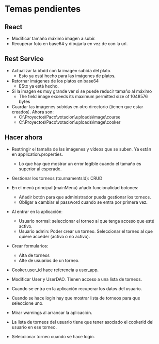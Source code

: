 # Temas pendientes

## React

- Modificar tamaño máximo imagen a subir.
- Recuperar foto en base64 y dibujarla en vez de con la url.

## Rest Service

- Actualizar la bbdd con la imagen subida del plato.
  - Esto ya está hecho para las imágenes de platos.
- Retornar imágenes de los platos en base64
  - ESto ya está hecho.
- Si la imagen es muy grande ver si se puede reducir tamaño al máximo
  - The field image exceeds its maximum permitted size of 1048576 bytes
- Guardar las imágenes subidas en otro directorio (tienen que estar creados). Ahora son:
  - C:\Proyectos\Paco\votacion\uploads\image\course
  - C:\Proyectos\Paco\votacion\uploads\image\cooker

## Hacer ahora

- Restringir el tamaña de las imágenes y vídeos que se suben. Ya están en application.properties.
  - Lo que hay que mostrar un error legible cuando el tamaño es superior al esperado.
- Gestionar los torneos (tournamentsId): CRUD
- En el menú principal (mainMenu) añadir funcionalidad botones:
  - Añadir botón para que administrador pueda gestionar los torneos.
  - Obligar a cambiar el password cuando se entra por primera vez.
- Al entrar en la aplicación:
  - Usuario normal: seleccionar el torneo al que tenga acceso que esté activo.
  - Usuario admin: Poder crear un torneo. Seleccionar el torneo al que quiere acceder (activo o no activo).
- Crear formularios:
  - Alta de torneos
  - Alte de usuarios de un torneo.
- Cooker.user_id hace referencia a user_app.
- Modificar User y UserDAO. Tienen acceso a una lista de torneos.

- Cuando se entra en la aplicación recuperar los datos del usuario.
- Cuando se hace login hay que mostrar lista de torneos para que seleccione uno.
- Mirar warnings al arrancar la aplicación.
- La lista de torneos del usuario tiene que tener asociado el cookerid del usuario en ese torneo.

- Seleccionar torneo cuando se hace login.
